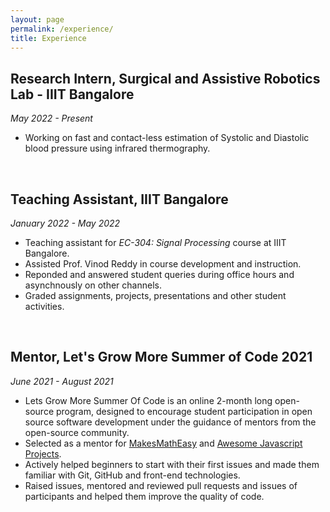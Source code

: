 ```yaml
---
layout: page
permalink: /experience/
title: Experience
---
```



<h2>Research Intern, Surgical and Assistive Robotics Lab - IIIT Bangalore</h2> 
<div><em>May 2022 - Present</em></div>

- Working on fast and contact-less estimation of Systolic and Diastolic blood pressure using infrared thermography.

<br>

<h2>Teaching Assistant, IIIT Bangalore</h2>
<div><em>January 2022 - May 2022</em></div>

- Teaching assistant for <em>EC-304: Signal Processing</em> course at IIIT Bangalore. 
- Assisted <a>Prof. Vinod Reddy</a> in course development and instruction.
- Reponded and answered student queries during office hours and asynchnously on other channels.
- Graded assignments, projects, presentations and other student activities.

<br>

<h2>Mentor, Let's Grow More Summer of Code 2021</h2>
<div><em>June 2021 - August 2021</em></div>

- Lets Grow More Summer Of Code is an online 2-month long open-source program, designed to encourage student participation in open source software development under the guidance of mentors from the open-source community.
- Selected as a mentor for <a href="https://github.com/makesmatheasy/makesmatheasy">MakesMathEasy</a> and <a href="https://github.com/Vishal-raj-1/Awesome-JavaScript-Projects">Awesome Javascript Projects</a>.
- Actively helped beginners to start with their first issues and made them familiar with Git, GitHub and front-end technologies.
- Raised issues, mentored and reviewed pull requests and issues of participants and helped them improve the quality of code.
